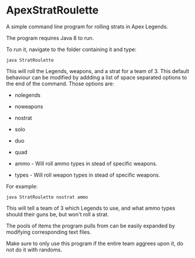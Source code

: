 # ApexStratRoulette

A simple command line program for rolling strats in Apex Legends.

The program requires Java 8 to run.

To run it, navigate to the folder containing it and type:

    java StratRoulette

This will roll the Legends, weapons, and a strat for a team of 3. This default behaviour can be modified by addding a list of space separated options to the end of the command. Those options are:

- nolegends

- noweapons

- nostrat

- solo

- duo

- quad

- ammo - Will roll ammo types in stead of specific weapons.

- types - Will roll weapon types in stead of specific weapons.

For example:

    java StratRoulette nostrat ammo

This will tell a team of 3 which Legends to use, and what ammo types should their guns be, but won't roll a strat.

The pools of items the program pulls from can be easily expanded by modifying corresponding text files.

Make sure to only use this program if the entire team aggrees upon it, do not do it with randoms.